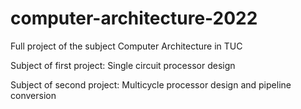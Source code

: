 # computer-architecture-2022
Full project of the subject Computer Architecture in TUC

Subject of first project: Single circuit processor design

Subject of second project: Multicycle processor design and pipeline conversion
